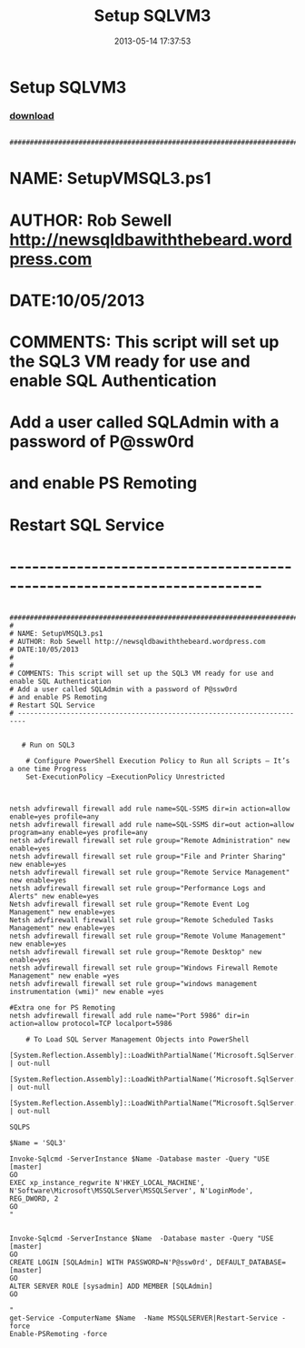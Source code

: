 ﻿---
pid:            4160
poster:         SQLDBAwithabeard
title:          Setup SQLVM3
date:           2013-05-14 17:37:53
format:         posh
parent:         0
parent:         0

---

# Setup SQLVM3

### [download](4160.ps1)

      #############################################################################################
#
# NAME: SetupVMSQL3.ps1
# AUTHOR: Rob Sewell http://newsqldbawiththebeard.wordpress.com
# DATE:10/05/2013
#
#
# COMMENTS: This script will set up the SQL3 VM ready for use and enable SQL Authentication
# Add a user called SQLAdmin with a password of P@ssw0rd
# and enable PS Remoting
# Restart SQL Service
# ------------------------------------------------------------------------

   

```posh
      #############################################################################################
#
# NAME: SetupVMSQL3.ps1
# AUTHOR: Rob Sewell http://newsqldbawiththebeard.wordpress.com
# DATE:10/05/2013
#
#
# COMMENTS: This script will set up the SQL3 VM ready for use and enable SQL Authentication
# Add a user called SQLAdmin with a password of P@ssw0rd
# and enable PS Remoting
# Restart SQL Service
# ------------------------------------------------------------------------

   
   # Run on SQL3

    # Configure PowerShell Execution Policy to Run all Scripts – It’s a one time Progress
    Set-ExecutionPolicy –ExecutionPolicy Unrestricted



netsh advfirewall firewall add rule name=SQL-SSMS dir=in action=allow enable=yes profile=any
netsh advfirewall firewall add rule name=SQL-SSMS dir=out action=allow program=any enable=yes profile=any
netsh advfirewall firewall set rule group="Remote Administration" new enable=yes
netsh advfirewall firewall set rule group="File and Printer Sharing" new enable=yes
netsh advfirewall firewall set rule group="Remote Service Management" new enable=yes
netsh advfirewall firewall set rule group="Performance Logs and Alerts" new enable=yes
Netsh advfirewall firewall set rule group="Remote Event Log Management" new enable=yes
Netsh advfirewall firewall set rule group="Remote Scheduled Tasks Management" new enable=yes
netsh advfirewall firewall set rule group="Remote Volume Management" new enable=yes
netsh advfirewall firewall set rule group="Remote Desktop" new enable=yes
netsh advfirewall firewall set rule group="Windows Firewall Remote Management" new enable =yes
netsh advfirewall firewall set rule group="windows management instrumentation (wmi)" new enable =yes

#Extra one for PS Remoting
netsh advfirewall firewall add rule name="Port 5986" dir=in action=allow protocol=TCP localport=5986

    # To Load SQL Server Management Objects into PowerShell
    [System.Reflection.Assembly]::LoadWithPartialName(‘Microsoft.SqlServer.SMO’)  | out-null
    [System.Reflection.Assembly]::LoadWithPartialName(‘Microsoft.SqlServer.SMOExtended’)  | out-null
    [System.Reflection.Assembly]::LoadWithPartialName(“Microsoft.SqlServer.SqlWmiManagement”) | out-null

SQLPS

$Name = 'SQL3'

Invoke-Sqlcmd -ServerInstance $Name -Database master -Query "USE [master]
GO
EXEC xp_instance_regwrite N'HKEY_LOCAL_MACHINE', N'Software\Microsoft\MSSQLServer\MSSQLServer', N'LoginMode', REG_DWORD, 2
GO
"


Invoke-Sqlcmd -ServerInstance $Name  -Database master -Query "USE [master]
GO
CREATE LOGIN [SQLAdmin] WITH PASSWORD=N'P@ssw0rd', DEFAULT_DATABASE=[master]
GO
ALTER SERVER ROLE [sysadmin] ADD MEMBER [SQLAdmin]
GO

"
get-Service -ComputerName $Name  -Name MSSQLSERVER|Restart-Service -force
Enable-PSRemoting -force



```
